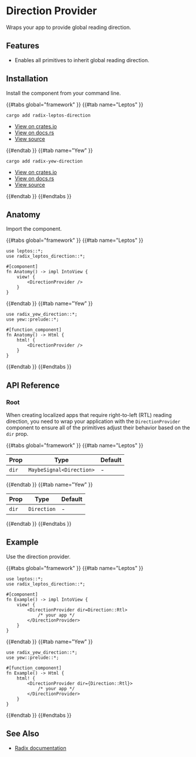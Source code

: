 # Direction Provider

Wraps your app to provide global reading direction.

## Features

-   Enables all primitives to inherit global reading direction.

## Installation

Install the component from your command line.

{{#tabs global="framework" }}
{{#tab name="Leptos" }}

```shell
cargo add radix-leptos-direction
```

-   [View on crates.io](https://crates.io/crates/radix-leptos-direction)
-   [View on docs.rs](https://docs.rs/radix-leptos-direction/latest/radix_leptos_direction/)
-   [View source](https://github.com/RustForWeb/radix/tree/main/packages/primitives/leptos/direction)

{{#endtab }}
{{#tab name="Yew" }}

```shell
cargo add radix-yew-direction
```

-   [View on crates.io](https://crates.io/crates/radix-yew-direction)
-   [View on docs.rs](https://docs.rs/radix-yew-direction/latest/radix_yew_direction/)
-   [View source](https://github.com/RustForWeb/radix/tree/main/packages/primitives/yew/direction)

{{#endtab }}
{{#endtabs }}

## Anatomy

Import the component.

{{#tabs global="framework" }}
{{#tab name="Leptos" }}

```rust,ignore
use leptos::*;
use radix_leptos_direction::*;

#[component]
fn Anatomy() -> impl IntoView {
    view! {
        <DirectionProvider />
    }
}
```

{{#endtab }}
{{#tab name="Yew" }}

```rust,ignore
use radix_yew_direction::*;
use yew::prelude::*;

#[function_component]
fn Anatomy() -> Html {
    html! {
        <DirectionProvider />
    }
}
```

{{#endtab }}
{{#endtabs }}

## API Reference

### Root

When creating localized apps that require right-to-left (RTL) reading direction, you need to wrap your application with the `DirectionProvider` component to ensure all of the primitives adjust their behavior based on the `dir` prop.

{{#tabs global="framework" }}
{{#tab name="Leptos" }}

| Prop  | Type                     | Default |
| ----- | ------------------------ | ------- |
| `dir` | `MaybeSignal<Direction>` | -       |

{{#endtab }}
{{#tab name="Yew" }}

| Prop  | Type        | Default |
| ----- | ----------- | ------- |
| `dir` | `Direction` | -       |

{{#endtab }}
{{#endtabs }}

## Example

Use the direction provider.

{{#tabs global="framework" }}
{{#tab name="Leptos" }}

```rust,ignore
use leptos::*;
use radix_leptos_direction::*;

#[component]
fn Example() -> impl IntoView {
    view! {
        <DirectionProvider dir=Direction::Rtl>
            /* your app */
        </DirectionProvider>
    }
}
```

{{#endtab }}
{{#tab name="Yew" }}

```rust,ignore
use radix_yew_direction::*;
use yew::prelude::*;

#[function_component]
fn Example() -> Html {
    html! {
        <DirectionProvider dir={Direction::Rtl}>
            /* your app */
        </DirectionProvider>
    }
}
```

{{#endtab }}
{{#endtabs }}

## See Also

-   [Radix documentation](https://www.radix-ui.com/primitives/docs/utilities/direction-provider)
